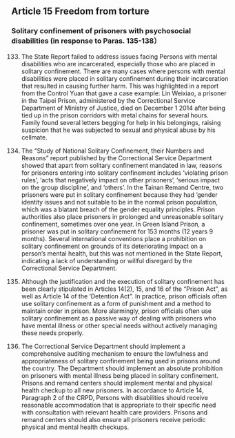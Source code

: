 ## Article 15 Freedom from torture

### Solitary confinement of prisoners with psychosocial disabilities (in response to Paras. 135-138）

<ol start="133">
  <li><p>The State Report failed to address issues facing Persons with mental disabilities who are incarcerated, especially those who are placed in solitary confinement. There are many cases where persons with mental disabilities were placed in solitary confinement during their incarceration that resulted in causing further harm. This was highlighted in a report from the Control Yuan that gave a case example: Lin Weixiao, a prisoner in the Taipei Prison, administered by the Correctional Service Department of Ministry of Justice, died on December 1 2014 after being tied up in the prison corridors with metal chains for several hours. Family found several letters begging for help in his belongings, raising suspicion that he was subjected to sexual and physical abuse by his cellmate.</p></li>

  <li><p>The “Study of National Solitary Confinement, their Numbers and Reasons” report published by the Correctional Service Department showed that apart from solitary confinement mandated in law, reasons for prisoners entering into solitary confinement includes ‘violating prison rules’, ‘acts that negatively impact on other prisoners’, ‘serious impact on the group discipline’, and ‘others’. In the Tainan Remand Centre, two prisoners were put in solitary confinement because they had ‘gender identity issues and not suitable to be in the normal prison population, which was a blatant breach of the gender equality principles. Prison authorities also place prisoners in prolonged and unreasonable solitary confinement, sometimes over one year. In Green Island Prison, a prisoner was put in solitary confinement for 153 months (12 years 9 months). Several international conventions place a prohibition on solitary confinement on grounds of its deteriorating impact on a person’s mental health, but this was not mentioned in the State Report, indicating a lack of understanding or willful disregard by the Correctional Service Department.</p></li>

  <li><p>Although the justification and the execution of solitary confinement has been clearly stipulated in Articles 14(2), 15, and 16 of the “Prison Act”, as well as Article 14 of the ‘Detention Act”. In practice, prison officials often use solitary confinement as a form of punishment and a method to maintain order in prison. More alarmingly, prison officials often use solitary confinement as a passive way of dealing with prisoners who have mental illness or other special needs without actively managing these needs properly.</p></li>

  <li><p>The Correctional Service Department should implement a comprehensive auditing mechanism to ensure the lawfulness and appropriateness of solitary confinement being used in prisons around the country. The Department should implement an absolute prohibition on prisoners with mental illness being placed in solitary confinement. Prisons and remand centers should implement mental and physical health checkup to all new prisoners. In accordance to Article 14, Paragraph 2 of the CRPD, Persons with disabilities should receive reasonable accommodation that is appropriate to their specific need with consultation with relevant health care providers. Prisons and remand centers should also ensure all prisoners receive periodic physical and mental health checkups.</p></li>
</ol>
